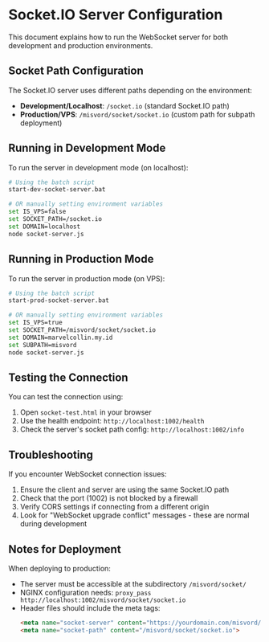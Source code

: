 # Socket.IO Server Configuration

This document explains how to run the WebSocket server for both development and production environments.

## Socket Path Configuration

The Socket.IO server uses different paths depending on the environment:

- **Development/Localhost**: `/socket.io` (standard Socket.IO path)
- **Production/VPS**: `/misvord/socket/socket.io` (custom path for subpath deployment)

## Running in Development Mode

To run the server in development mode (on localhost):

```bash
# Using the batch script
start-dev-socket-server.bat

# OR manually setting environment variables
set IS_VPS=false
set SOCKET_PATH=/socket.io
set DOMAIN=localhost
node socket-server.js
```

## Running in Production Mode

To run the server in production mode (on VPS):

```bash
# Using the batch script
start-prod-socket-server.bat

# OR manually setting environment variables
set IS_VPS=true
set SOCKET_PATH=/misvord/socket/socket.io
set DOMAIN=marvelcollin.my.id
set SUBPATH=misvord
node socket-server.js
```

## Testing the Connection

You can test the connection using:

1. Open `socket-test.html` in your browser
2. Use the health endpoint: `http://localhost:1002/health`
3. Check the server's socket path config: `http://localhost:1002/info`

## Troubleshooting

If you encounter WebSocket connection issues:

1. Ensure the client and server are using the same Socket.IO path
2. Check that the port (1002) is not blocked by a firewall
3. Verify CORS settings if connecting from a different origin
4. Look for "WebSocket upgrade conflict" messages - these are normal during development

## Notes for Deployment

When deploying to production:
- The server must be accessible at the subdirectory `/misvord/socket/`
- NGINX configuration needs: `proxy_pass http://localhost:1002/misvord/socket/socket.io`
- Header files should include the meta tags:
  ```html
  <meta name="socket-server" content="https://yourdomain.com/misvord/socket">
  <meta name="socket-path" content="/misvord/socket/socket.io">
  ``` 